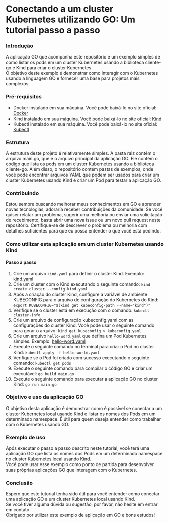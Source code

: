 # Conectando a um cluster Kubernetes utilizando GO: Um tutorial passo a passo

### Introdução
A aplicação GO que acompanha este repositório é um exemplo simples de como listar os pods em um cluster Kubernetes usando a biblioteca cliente-go e Kind para criar o cluster Kubernetes.<br>O objetivo deste exemplo é demonstrar como interagir com o Kubernetes usando a linguagem GO e fornecer uma base para projetos mais complexos.

### Pré-requisitos
- Docker instalado em sua máquina. Você pode baixá-lo no site oficial: [Docker](https://www.docker.com/)
- Kind instalado em sua máquina. Você pode baixá-lo no site oficial: [Kind](https://kind.sigs.k8s.io/docs/user/quick-start/#installation)
- Kubectl instalado em sua máquina. Você pode baixá-lo no site oficial: [Kubectl](https://kubernetes.io/docs/tasks/tools/#kubectl)

### Estrutura
A estrutura deste projeto é relativamente simples. A pasta raiz contém o arquivo main.go, que é o arquivo principal da aplicação GO. Ele contém o código que lista os pods em um cluster Kubernetes usando a biblioteca cliente-go. Além disso, o repositório contém pastas de exemplos, onde você pode encontrar arquivos YAML que podem ser usados para criar um cluster Kubernetes usando Kind e criar um Pod para testar a aplicação GO.

### Contribuindo
Estou sempre buscando melhorar meus conhecimentos em GO e aprender novas tecnologias, adoraría receber contribuições da comunidade. Se você quiser relatar um problema, sugerir uma melhoria ou enviar uma solicitação de recebimento, basta abrir uma nova issue ou um novo pull request neste repositório. Certifique-se de descrever o problema ou melhoria com detalhes suficientes para que eu possa entender o que você está pedindo.

### Como utilizar esta aplicação em um cluster Kubernetes usando Kind
#### Passo a passo
1. Crie um arquivo `kind.yaml` para definir o cluster Kind. Exemplo: [kind.yaml](examples/cluster/kind.yaml)
2. Crie um cluster com o Kind executando o seguinte comando: `kind create cluster --config kind.yaml`
3. Após a criação do cluster Kind, configure a variável de ambiente KUBECONFIG para o arquivo de configuração do Kubernetes do Kind: `export KUBECONFIG="$(kind get kubeconfig-path --name="kind")"`
4. Verifique se o cluster está em execução com o comando: `kubectl cluster-info`
5. Crie um arquivo de configuração kubeconfig.yaml com as configurações do cluster Kind. Você pode usar o seguinte comando para gerar o arquivo: `kind get kubeconfig > kubeconfig.yaml`
6. Crie um arquivo `hello-word.yaml` que defina um Pod Kubernetes simples. Exemplo: [hello-word.yaml](examples/pod/hello-word.yaml.yaml)
7. Execute o seguinte comando no terminal para criar o Pod no cluster Kind: `kubectl apply -f hello-world.yaml`
8. Verifique se o Pod foi criado com sucesso executando o seguinte comando: `kubectl get pods`
9. Execute o seguinte comando para compilar o código GO e criar um executável: `go build main.go`
10. Execute o seguinte comando para executar a aplicação GO no cluster Kind: `go run main.go`

### Objetivo e uso da aplicação GO
O objetivo desta aplicação é demonstrar como é possível se conectar a um cluster Kubernetes local usando Kind e listar os nomes dos Pods em um determinado namespace. É útil para quem deseja entender como trabalhar com o Kubernetes usando GO.

### Exemplo de uso
Após executar o passo a passo descrito neste tutorial, você terá uma aplicação GO que lista os nomes dos Pods em um determinado namespace no cluster Kubernetes local usando Kind.<br>Você pode usar esse exemplo como ponto de partida para desenvolver suas próprias aplicações GO que interagem com o Kubernetes.

### Conclusão
Espero que este tutorial tenha sido útil para você entender como conectar uma aplicação GO a um cluster Kubernetes local usando Kind.<br>Se você tiver alguma dúvida ou sugestão, por favor, não hesite em entrar em contato.<br>Obrigado por utilizar este exemplo de aplicação em GO e bons estudos!
